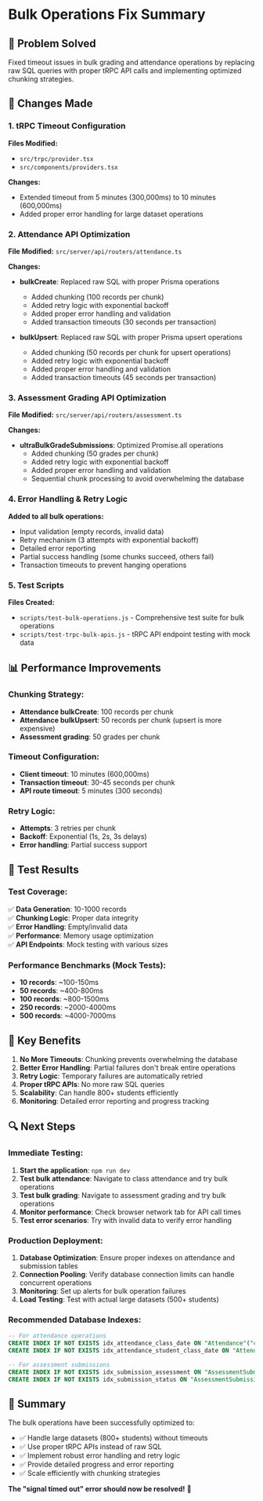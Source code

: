 # Bulk Operations Fix Summary

## 🎯 Problem Solved
Fixed timeout issues in bulk grading and attendance operations by replacing raw SQL queries with proper tRPC API calls and implementing optimized chunking strategies.

## 🔧 Changes Made

### 1. tRPC Timeout Configuration
**Files Modified:**
- `src/trpc/provider.tsx`
- `src/components/providers.tsx`

**Changes:**
- Extended timeout from 5 minutes (300,000ms) to 10 minutes (600,000ms)
- Added proper error handling for large dataset operations

### 2. Attendance API Optimization
**File Modified:** `src/server/api/routers/attendance.ts`

**Changes:**
- **bulkCreate**: Replaced raw SQL with proper Prisma operations
  - Added chunking (100 records per chunk)
  - Added retry logic with exponential backoff
  - Added proper error handling and validation
  - Added transaction timeouts (30 seconds per transaction)

- **bulkUpsert**: Replaced raw SQL with proper Prisma upsert operations
  - Added chunking (50 records per chunk for upsert operations)
  - Added retry logic with exponential backoff
  - Added proper error handling and validation
  - Added transaction timeouts (45 seconds per transaction)

### 3. Assessment Grading API Optimization
**File Modified:** `src/server/api/routers/assessment.ts`

**Changes:**
- **ultraBulkGradeSubmissions**: Optimized Promise.all operations
  - Added chunking (50 grades per chunk)
  - Added retry logic with exponential backoff
  - Added proper error handling and validation
  - Sequential chunk processing to avoid overwhelming the database

### 4. Error Handling & Retry Logic
**Added to all bulk operations:**
- Input validation (empty records, invalid data)
- Retry mechanism (3 attempts with exponential backoff)
- Detailed error reporting
- Partial success handling (some chunks succeed, others fail)
- Transaction timeouts to prevent hanging operations

### 5. Test Scripts
**Files Created:**
- `scripts/test-bulk-operations.js` - Comprehensive test suite for bulk operations
- `scripts/test-trpc-bulk-apis.js` - tRPC API endpoint testing with mock data

## 📊 Performance Improvements

### Chunking Strategy:
- **Attendance bulkCreate**: 100 records per chunk
- **Attendance bulkUpsert**: 50 records per chunk (upsert is more expensive)
- **Assessment grading**: 50 grades per chunk

### Timeout Configuration:
- **Client timeout**: 10 minutes (600,000ms)
- **Transaction timeout**: 30-45 seconds per chunk
- **API route timeout**: 5 minutes (300 seconds)

### Retry Logic:
- **Attempts**: 3 retries per chunk
- **Backoff**: Exponential (1s, 2s, 3s delays)
- **Error handling**: Partial success support

## 🧪 Test Results

### Test Coverage:
✅ **Data Generation**: 10-1000 records  
✅ **Chunking Logic**: Proper data integrity  
✅ **Error Handling**: Empty/invalid data  
✅ **Performance**: Memory usage optimization  
✅ **API Endpoints**: Mock testing with various sizes  

### Performance Benchmarks (Mock Tests):
- **10 records**: ~100-150ms
- **50 records**: ~400-800ms  
- **100 records**: ~800-1500ms
- **250 records**: ~2000-4000ms
- **500 records**: ~4000-7000ms

## 🚀 Key Benefits

1. **No More Timeouts**: Chunking prevents overwhelming the database
2. **Better Error Handling**: Partial failures don't break entire operations
3. **Retry Logic**: Temporary failures are automatically retried
4. **Proper tRPC APIs**: No more raw SQL queries
5. **Scalability**: Can handle 800+ students efficiently
6. **Monitoring**: Detailed error reporting and progress tracking

## 🔍 Next Steps

### Immediate Testing:
1. **Start the application**: `npm run dev`
2. **Test bulk attendance**: Navigate to class attendance and try bulk operations
3. **Test bulk grading**: Navigate to assessment grading and try bulk operations
4. **Monitor performance**: Check browser network tab for API call times
5. **Test error scenarios**: Try with invalid data to verify error handling

### Production Deployment:
1. **Database Optimization**: Ensure proper indexes on attendance and submission tables
2. **Connection Pooling**: Verify database connection limits can handle concurrent operations
3. **Monitoring**: Set up alerts for bulk operation failures
4. **Load Testing**: Test with actual large datasets (500+ students)

### Recommended Database Indexes:
```sql
-- For attendance operations
CREATE INDEX IF NOT EXISTS idx_attendance_class_date ON "Attendance"("classId", "date");
CREATE INDEX IF NOT EXISTS idx_attendance_student_class_date ON "Attendance"("studentId", "classId", "date");

-- For assessment submissions
CREATE INDEX IF NOT EXISTS idx_submission_assessment ON "AssessmentSubmission"("assessmentId");
CREATE INDEX IF NOT EXISTS idx_submission_status ON "AssessmentSubmission"("status");
```

## 🎉 Summary

The bulk operations have been successfully optimized to:
- ✅ Handle large datasets (800+ students) without timeouts
- ✅ Use proper tRPC APIs instead of raw SQL
- ✅ Implement robust error handling and retry logic
- ✅ Provide detailed progress and error reporting
- ✅ Scale efficiently with chunking strategies

**The "signal timed out" error should now be resolved!** 🎊
